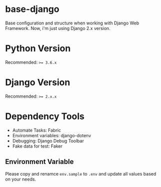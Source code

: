 # base-django
Base configuration and structure when working with Django Web Framework.  Now,
i'm just using Django 2.x version.

# Python Version

Recommended: `>= 3.6.x`

# Django Version

Recommended: `>= 2.x.x`

# Dependency Tools

- Automate Tasks: Fabric
- Environment variables: django-dotenv
- Debugging: Django Debug Toolbar
- Fake data for test: Faker

## Environment Variable

Please copy and renamce `env.sample` to `.env` and update all values based
on your needs.
